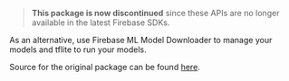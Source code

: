 > **This package is now discontinued** since these APIs are no longer available in the latest Firebase SDKs.

As an alternative, use Firebase ML Model Downloader to manage your models and tflite to run your models.

Source for the original package can be found [here](https://github.com/firebase/flutterfire/tree/ml_custom_backup/packages/firebase_ml_custom).
